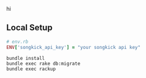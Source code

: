 hi

## Local Setup

```rb
# env.rb
ENV['songkick_api_key'] = "your songkick api key"
```

```
bundle install
bundle exec rake db:migrate
bundle exec rackup
```
